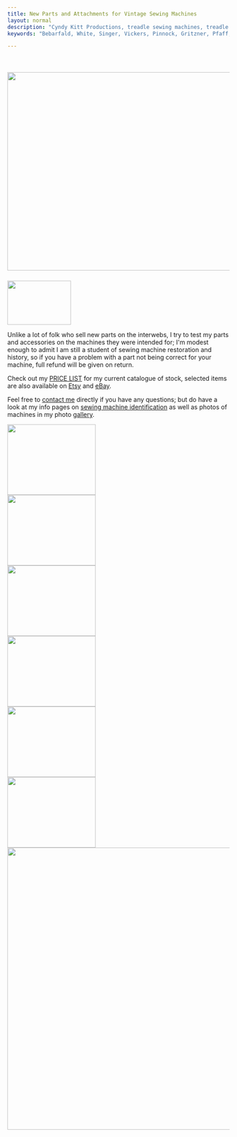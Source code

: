 ```yaml
---
title: New Parts and Attachments for Vintage Sewing Machines
layout: normal
description: "Cyndy Kitt Productions, treadle sewing machines, treadle sewing machine parts, sewing machine parts, vintage treadle sewing machines, reproduction sewing machine manuals, sewing machine manual, sewing, clothing, accessories, costume, bags, eco friendly, green machine, craft, treadle, design, eco sewing, sustainable craft"
keywords: "Bebarfald, White, Singer, Vickers, Pinnock, Gritzner, Pfaff, treadle sewing machine, vintage sewing machine, sewing machine manual, sewing"

---
```


<div class="container mb-4">
<div class="row">
<div class="col-2">&nbsp;</div><!-- end col -->
<div class="col-8">
      <h5><img class="img-fluid" src="{{ "pic/PIC-COLLECTION/COL-VALI.01.jpg" }}" width="800" height="450"></h5>
<div class="container mb-4">
<div class="row">
<div class="col-3 vertical-center">
<span class="align-middle">
<img class="img-fluid" src="{{ "assets/pic/gen.head.gif" | relative_url }}" width="144" height="100">
</span>
</div><!-- end col -->
<div class="col-9">
      <p>Unlike a lot of folk who sell new parts on the interwebs, I try to test my parts and accessories on the machines they were intended for; I'm modest enough to admit I am still a student of sewing machine restoration and history, so if you have a problem with a part not being correct for your machine, full refund will be given on return.</p>
      <p>Check out my <a href="{{ "pricelist" | relative_url }}" >PRICE LIST</a> for my current catalogue of stock, selected items are also available on <a href="//www.etsy.com/shop/cyndykitt">Etsy</a> and <a href="//stores.ebay.com.au/Cyndy-Kitt-Productions">eBay</a>.  </p>
      <p>Feel free to <a href="{{ "a.main/contact" | relative_url }}">contact me</a> directly if you have any questions; but do have a look at my info pages on <a href="{{ "machines/id-01" | relative_url }}">sewing machine identification</a> as well as photos of machines in my photo <a href="{{ "machines/gal" | relative_url }}">gallery</a>.</p>
</div><!-- end col -->
</div><!-- end row -->
</div><!-- end container -->
<div class="container mb-4">
<div class="row">
<div class="col my-1">
<img class="img-fluid" src="{{ "stock/pic/PIC-BCD/TN/BCD-3505.00.jpg" | relative_url }}" width="200" height="160">
</div><!-- end col -->
<div class="col my-1">
<img class="img-fluid" src="{{ "stock/pic/PIC-BOB/TN/tn_BOB-4578.01.jpg" | relative_url }}" width="200" height="160">
</div><!-- end col -->
<div class="col my-1">
<img class="img-fluid" src="{{ "stock/pic/PIC-BOB/TN/tn_BOB-8227.00.jpg" | relative_url }}" width="200" height="160">
</div><!-- end col -->
</div><!-- end row -->
<div class="row">
<div class="col my-1">
<img class="img-fluid" src="{{ "stock/pic/PIC-BOB/TN/tn_BOB-1722.03.jpg" | relative_url }}" width="200" height="160">
</div><!-- end col -->
<div class="col my-1">
<img class="img-fluid" src="{{ "manuals/pic/TN-MAN-27E1-IA.01.jpg" | relative_url }}" width="200" height="160">
</div><!-- end col -->
<div class="col my-1">
<img class="img-fluid" src="{{ "stock/pic/PIC-BCD/TN/BCD-15GH.03.jpg" | relative_url }}" width="200" height="160">
</div><!-- end col -->
</div><!-- end row -->
</div><!-- end container -->
<div><img class="img-fluid" src="{{ "stock/pic/blurb.01.jpg" | relative_url }}" width="800" height="640"></div>

 </div><!-- end col -->
<div class="col-2">&nbsp;</div><!-- end col -->
</div><!-- end row -->
</div><!-- end container -->

